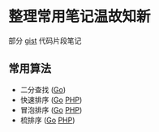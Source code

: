 # 整理常用笔记温故知新

部分 [gist](https://gist.github.com/jwcn) 代码片段笔记

## 常用算法

- 二分查找 ([Go](binarySearch.go))
- 快速排序 ([Go](quickSort.go) [PHP](quickSort.php))
- 冒泡排序 ([Go](bubbleSort.go) [PHP](bubbleSort.php))
- 梳排序   ([Go](combSort.go) [PHP](combSort.php))
